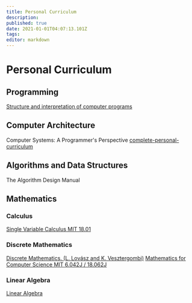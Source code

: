 ```yaml
---
title: Personal Curriculum
description: 
published: true
date: 2021-01-01T04:07:13.101Z
tags: 
editor: markdown
---
```


# Personal Curriculum

## Programming


[Structure and interpretation of computer programs](/book-notes/structure-and-interpretation-of-computer-programs/complete-personal-curriculum)

## Computer Architecture
Computer Systems: A Programmer's Perspective
[complete-personal-curriculum](/book-notes/computer-systems-a-programmers-perspective/complete-personal-curriculum)

## Algorithms and Data Structures
The Algorithm Design Manual

## Mathematics

### Calculus 
[Single Variable Calculus MIT 18.01 ](https://ocw.mit.edu/courses/mathematics/18-01-single-variable-calculus-fall-2006/)

### Discrete Mathematics

[Discrete Mathematics. (L. Lovász and K. Vesztergombi)](/discrete_mathematics.ps)
[Mathematics for Computer Science MIT 6.042J / 18.062J ](https://ocw.mit.edu/courses/electrical-engineering-and-computer-science/6-042j-mathematics-for-computer-science-fall-2010/index.htm)

### Linear Algebra
[Linear Algebra](/mathematics/linear-algebra/complete-personal-curriculum)